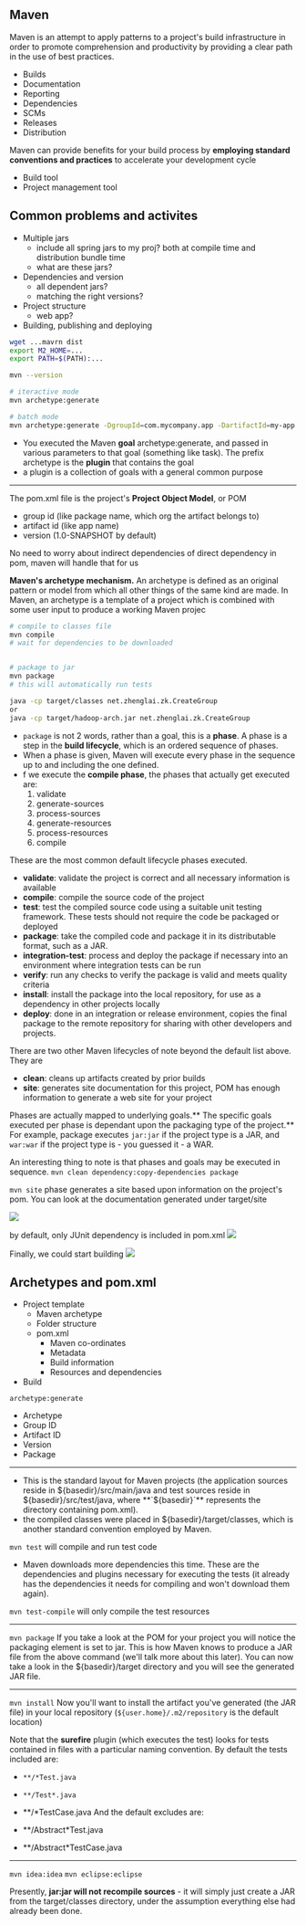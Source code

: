 

## Maven

Maven is an attempt to apply patterns to a project's build infrastructure in order to promote comprehension and productivity by providing a clear path in the use of best practices.

* Builds
* Documentation
* Reporting
* Dependencies
* SCMs
* Releases
* Distribution

Maven can provide benefits for your build process by **employing standard conventions and practices** to accelerate your development cycle

* Build tool
* Project management tool

## Common problems and activites

* Multiple jars
    * include all spring jars to my proj? both at compile time and distribution bundle time
    * what are these jars?
* Dependencies and version
    * all dependent jars?
    * matching the right versions?
* Project structure
    * web app?
* Building, publishing and deploying

```bash
wget ...mavrn dist
export M2_HOME=...
export PATH=$(PATH):...

mvn --version

# iteractive mode
mvn archetype:generate

# batch mode
mvn archetype:generate -DgroupId=com.mycompany.app -DartifactId=my-app -DarchetypeArtifactId=maven-archetype-quickstart -DinteractiveMode=false

```
* You executed the Maven **goal** archetype:generate, and passed in various parameters to that goal (something like task). The prefix archetype is the **plugin** that contains the goal 
* a plugin is a collection of goals with a general common purpose


------
The pom.xml file is the project's **Project Object Model**, or POM

* group id (like package name, which org the artifact belongs to)
* artifact id  (like app name)
* version (1.0-SNAPSHOT by default)

No need to worry about indirect dependencies of direct dependency in pom, maven will handle that for us

**Maven's archetype mechanism.** An archetype is defined as an original pattern or model from which all other things of the same kind are made. In Maven, an archetype is a template of a project which is combined with some user input to produce a working Maven projec

```bash
# compile to classes file
mvn compile
# wait for dependencies to be downloaded


# package to jar
mvn package
# this will automatically run tests

java -cp target/classes net.zhenglai.zk.CreateGroup
or 
java -cp target/hadoop-arch.jar net.zhenglai.zk.CreateGroup
```

* `package` is not 2 words, rather than a goal, this is a **phase**. A phase is a step in the **build lifecycle**, which is an ordered sequence of phases.
* When a phase is given, Maven will execute every phase in the sequence up to and including the one defined. 
* f we execute the **compile phase**, the phases that actually get executed are:
    1. validate
    2. generate-sources
    3. process-sources
    4. generate-resources
    5. process-resources
    6. compile

These are the most common default lifecycle phases executed.

* **validate**: validate the project is correct and all necessary information is available
* **compile**: compile the source code of the project
* **test**: test the compiled source code using a suitable unit testing framework. These tests should not require the code be packaged or deployed
* **package**: take the compiled code and package it in its distributable format, such as a JAR.
* **integration-test**: process and deploy the package if necessary into an environment where integration tests can be run
* **verify**: run any checks to verify the package is valid and meets quality criteria
* **install**: install the package into the local repository, for use as a dependency in other projects locally
* **deploy**: done in an integration or release environment, copies the final package to the remote repository for sharing with other developers and projects.
 
There are two other Maven lifecycles of note beyond the default list above. They are

* **clean**: cleans up artifacts created by prior builds
* **site**: generates site documentation for this project, POM has enough information to generate a web site for your project

Phases are actually mapped to underlying goals.** The specific goals executed per phase is dependant upon the packaging type of the project.** For example, package executes `jar:jar` if the project type is a JAR, and `war:war` if the project type is - you guessed it - a WAR.

An interesting thing to note is that phases and goals may be executed in sequence.
    `mvn clean dependency:copy-dependencies package`

`mvn site` phase generates a site based upon information on the project's pom. You can look at the documentation generated under target/site

![](.maven_images/maven.png)

by default, only JUnit dependency is included in pom.xml
![](.maven_images/maven2.png)

Finally, we could start building
![](.maven_images/maven3.png)

## Archetypes and pom.xml

* Project template
    * Maven archetype
    * Folder structure
    * pom.xml
        * Maven co-ordinates
        * Metadata
        * Build information
        * Resources and dependencies
* Build

`archetype:generate`

* Archetype
* Group ID
* Artifact ID
* Version
* Package


----
* This is the standard layout for Maven projects (the application sources reside in ${basedir}/src/main/java and test sources reside in ${basedir}/src/test/java, where **`${basedir}`** represents the directory containing pom.xml).
* the compiled classes were placed in ${basedir}/target/classes, which is another standard convention employed by Maven.

`mvn test` will compile and run test code
* Maven downloads more dependencies this time. These are the dependencies and plugins necessary for executing the tests (it already has the dependencies it needs for compiling and won't download them again).

`mvn test-compile` will only compile the test resources


----

`mvn package`
If you take a look at the POM for your project you will notice the packaging element is set to jar. This is how Maven knows to produce a JAR file from the above command (we'll talk more about this later). You can now take a look in the ${basedir}/target directory and you will see the generated JAR file.

----

`mvn install`
Now you'll want to install the artifact you've generated (the JAR file) in your local repository (`${user.home}/.m2/repository` is the default location)

Note that the **surefire** plugin (which executes the test) looks for tests contained in files with a particular naming convention. By default the tests included are:

* `**/*Test.java`
* `**/Test*.java`
* **/*TestCase.java
And the default excludes are:

* **/Abstract*Test.java
* **/Abstract*TestCase.java

----

`mvn idea:idea`
`mvn eclipse:eclipse`

Presently, **jar:jar will not recompile sources** - it will simply just create a JAR from the target/classes directory, under the assumption everything else had already been done.